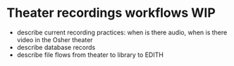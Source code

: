 # Theater recordings workflows WIP

* describe current recording practices: when is there audio, when is there video in the Osher theater
* describe database records
* describe file flows from theater to library to EDITH
